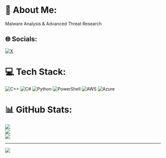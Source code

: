 # 💫 About Me:
Malware Analysis & Advanced Threat Research


## 🌐 Socials:
[![X](https://img.shields.io/badge/X-black.svg?logo=X&logoColor=white)](https://twitter.com/BLKBRN_) 

# 💻 Tech Stack:
![C++](https://img.shields.io/badge/c++-%2300599C.svg?style=for-the-badge&logo=c%2B%2B&logoColor=white) ![C#](https://img.shields.io/badge/c%23-%23239120.svg?style=for-the-badge&logo=csharp&logoColor=white) ![Python](https://img.shields.io/badge/python-3670A0?style=for-the-badge&logo=python&logoColor=ffdd54) ![PowerShell](https://img.shields.io/badge/PowerShell-%235391FE.svg?style=for-the-badge&logo=powershell&logoColor=white) ![AWS](https://img.shields.io/badge/AWS-%23FF9900.svg?style=for-the-badge&logo=amazon-aws&logoColor=white) ![Azure](https://img.shields.io/badge/azure-%230072C6.svg?style=for-the-badge&logo=microsoftazure&logoColor=white)
# 📊 GitHub Stats:
![](https://github-readme-stats.vercel.app/api?username=BLVCKBURN&theme=dark&hide_border=false&include_all_commits=false&count_private=false)<br/>
![](https://github-readme-streak-stats.herokuapp.com/?user=BLVCKBURN&theme=dark&hide_border=false)<br/>
![](https://github-readme-stats.vercel.app/api/top-langs/?username=BLVCKBURN&theme=dark&hide_border=false&include_all_commits=false&count_private=false&layout=compact)

---
[![](https://visitcount.itsvg.in/api?id=BLVCKBURN&icon=0&color=12)](https://visitcount.itsvg.in)

<!-- Proudly created with GPRM ( https://gprm.itsvg.in ) -->
